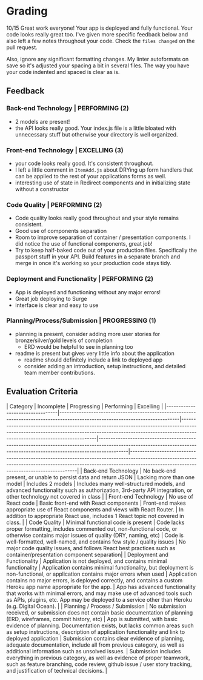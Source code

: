 # Grading

10/15
Great work everyone! Your app is deployed and fully functional. Your code looks really great too. I've given more specific feedback below and also left a few notes throughout your code. Check the `files changed` on the pull request.

Also, ignore any significant formatting changes. My linter autoformats on save so it's adjusted your spacing a bit in several files. The way you have your code indented and spaced is clear as is.

## Feedback

### Back-end Technology | PERFORMING (2)

- 2 models are present!
- the API looks really good. Your index.js file is a little bloated with unnecessary stuff but otherwise your directory is well organized.

### Front-end Technology | EXCELLING (3)

- your code looks really good. It's consistent throughout.
- I left a little comment in `ItemAdd.js` about DRYing up form handlers that can be applied to the rest of your applications forms as well.
- interesting use of state in Redirect components and in initializing state without a constructor

### Code Quality | PERFORMING (2)

- Code quality looks really good throughout and your style remains consistent.
- Good use of components separation
- Room to improve separation of container / presentation components. I did notice the use of functional components, great job!
- Try to keep half-baked code out of your production files. Specifically the passport stuff in your API. Build features in a separate branch and merge in once it's working so your production code stays tidy.

### Deployment and Functionality | PERFORMING (2)

- App is deployed and functioning without any major errors!
- Great job deploying to Surge
- interface is clear and easy to use

### Planning/Process/Submission | PROGRESSING (1)

- planning is present, consider adding more user stories for bronze/silver/gold levels of completion
  - ERD would be helpful to see in planning too
- readme is present but gives very little info about the application
  - readme should definitely include a link to deployed app
  - consider adding an introduction, setup instructions, and detailed team member contributions.

## Evaluation Criteria

| Category
| Incomplete
| Progressing
| Performing
| Excelling                                                      |
|---------------------------------|-------------------------------------------------------------------------------------------------------------------------------|-------------------------------------------------------------------------------------------------------------------------------------------------------------------------------------------------------|------------------------------------------------------------------------------------------------------------------------------------------------------------------------|--------------------------------------------------------------------------------------------------------------------------------------------------------------------------------------------------------------------|
| Back-end Technology
| No back-end present, or unable to persist data and return JSON | Lacking more than one model | Includes 2 models | Includes many well-structured models, and advanced functionality such as authorization, 3rd-party API integration, or other technology not covered in class                        |
| Front-end Technology | No use of React code | Basic front-end with React components | Front-end makes appropriate use of React components and views with React Router. | In addition to appropriate React use, includes 1 React topic not covered in class. |
| Code Quality | Minimal functional code is present | Code lacks proper formatting, includes commented out, non-functional code, or otherwise contains major issues of quality (DRY, naming, etc) | Code is well-formatted, well-named, and contains few style / quality issues | No major code quality issues, and follows React best practices such as container/presentation component separation|
| Deployment and Functionality | Application is not deployed, and contains minimal functionality | Application contains minimal functionality, but deployment is non-functional, or application contains major errors when used | Application contains no major errors, is deployed correctly, and contains a custom Heroku app name appropriate for the app. | App has advanced functionality that works with minimal errors, and may make use of advanced tools such as APIs, plugins, etc. App may be deployed to a service other than Heroku (e.g. Digital Ocean). |
| Planning / Process / Submission | No submission received, or submission does not contain basic documentation of planning (ERD, wireframes, commit history, etc) | App is submitted, with basic evidence of planning. Documentation exists, but lacks common areas such as setup instructions, description of application functionality and link to deployed application | Submission contains clear evidence of planning, adequate documentation, include all from previous category, as well as additional information such as unsolved issues. | Submission includes everything in previous category, as well as evidence of proper teamwork, such as feature branching, code review, github issue / user story tracking, and justification of technical decisions. |


<!-- Generated from http://www.tablesgenerator.com/markdown_tables -->